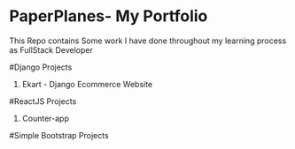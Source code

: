 # PaperPlanes- My Portfolio
This Repo contains Some work I have done throughout my learning process as FullStack Developer

#Django Projects
1. Ekart - Django Ecommerce Website

#ReactJS Projects
1. Counter-app

#Simple Bootstrap Projects
